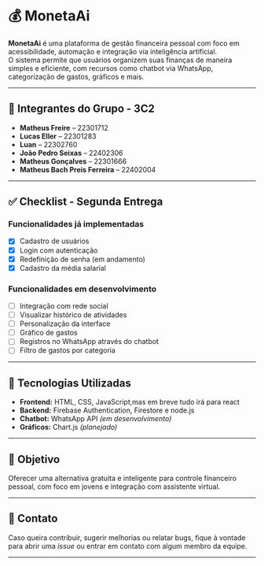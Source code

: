 # 💰 MonetaAi

**MonetaAi** é uma plataforma de gestão financeira pessoal com foco em acessibilidade, automação e integração via inteligência artificial.  
O sistema permite que usuários organizem suas finanças de maneira simples e eficiente, com recursos como chatbot via WhatsApp, categorização de gastos, gráficos e mais.

---

## 👥 Integrantes do Grupo - 3C2

- **Matheus Freire** – 22301712  
- **Lucas Eller** – 22301283  
- **Luan** – 22302760  
- **João Pedro Seixas** – 22402306  
- **Matheus Gonçalves** – 22301666  
- **Matheus Bach Preis Ferreira** – 22402004  

---

## ✅ Checklist - Segunda Entrega

### Funcionalidades já implementadas
- [x] Cadastro de usuários  
- [x] Login com autenticação  
- [x] Redefinição de senha (em andamento)
- [x] Cadastro da média salarial  

### Funcionalidades em desenvolvimento
- [ ] Integração com rede social  
- [ ] Visualizar histórico de atividades  
- [ ] Personalização da interface  
- [ ] Gráfico de gastos  
- [ ] Registros no WhatsApp através do chatbot  
- [ ] Filtro de gastos por categoria  

---

## 🚀 Tecnologias Utilizadas

- **Frontend:** HTML, CSS, JavaScript,mas em breve tudo irá para react
- **Backend:** Firebase Authentication, Firestore e node.js 
- **Chatbot:** WhatsApp API *(em desenvolvimento)*  
- **Gráficos:** Chart.js *(planejado)*

---

## 📌 Objetivo

Oferecer uma alternativa gratuita e inteligente para controle financeiro pessoal, com foco em jovens e integração com assistente virtual.

---

## 📲 Contato

Caso queira contribuir, sugerir melhorias ou relatar bugs, fique à vontade para abrir uma *issue* ou entrar em contato com algum membro da equipe.

---
